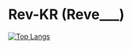 # **Rev-KR** (Reve___)

[![Top Langs](https://github-readme-stats.vercel.app/api/top-langs/?username=Rev-KR&hide_langs_below=0.5&theme=dark)](#)
